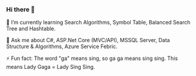 ### Hi there 👋
🌱 I’m currently learning Search Algorithms, Symbol Table, Balanced Search Tree and Hashtable.

💬 Ask me about C#, ASP.Net Core (MVC/API), MSSQL Server, Data Structure & Algorithms, Azure Service Febric.

⚡ Fun fact: The word "ga" means sing, so ga ga means sing sing. This means Lady Gaga = Lady Sing Sing.
<!--
**Yawarmurtaza/Yawarmurtaza** is a ✨ _special_ ✨ repository because its `README.md` (this file) appears on your GitHub profile.

Here are some ideas to get you started:

- 🔭 I’m currently working on ...
- 🌱 I’m currently learning ...
- 👯 I’m looking to collaborate on ...
- 🤔 I’m looking for help with ...
- 💬 Ask me about ...
- 📫 How to reach me: ...
- 😄 Pronouns: ...
- ⚡ Fun fact: ...
-->
